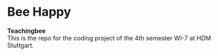 # Bee Happy

__Teachingbee__  
This is the repo for the coding project of the 4th semester WI-7 at HDM Stuttgart.
